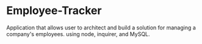 # Employee-Tracker
 Application that allows user to architect and build a solution for managing a company's employees.  using node, inquirer, and MySQL.
